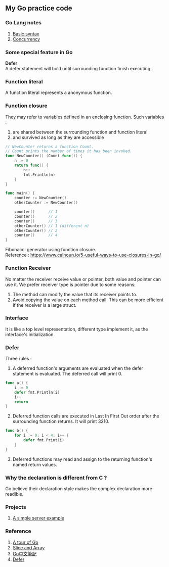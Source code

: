 ## My Go practice code
### Go Lang notes
1. [Basic syntax](md_files/basic.md)
2. [Concurrency](md_files/concurrency.md)

### Some special feature in Go
**Defer** <br />
A defer statement will hold until surrounding function finish executing.

### Function literal
A function literal represents a anonymous function.

### Function closure
They may refer to variables defined in an enclosing function. Such variables :
1. are shared between the surrounding function and function literal
2. and survived as long as they are accessible
```go
// NewCounter returns a function Count.
// Count prints the number of times it has been invoked.
func NewCounter() (Count func()) {
	n := 0
	return func() {
		n++
		fmt.Println(n)
	}
}

func main() {
	counter := NewCounter()
	otherCounter := NewCounter()

	counter()      // 1
	counter()      // 2
	counter()      // 3
	otherCounter() // 1 (different n)
	otherCounter() // 2
	counter()      // 4
}
```

Fibonacci generator using function closure. <br />
Reference : https://www.calhoun.io/5-useful-ways-to-use-closures-in-go/

### Function Receiver
No matter the receiver receive value or pointer, both value and pointer can use it.
We prefer receiver type is pointer due to some reasons:
1. The method can modify the value that its receiver points to.
2. Avoid copying the value on each method call. This can be more efficient if the receiver is a large struct.

### Interface
It is like a top level representation, different type implement it, as the interface's initialization.

### Defer
Three rules : 
1. A deferred function's arguments are evaluated when the defer statement is evaluated.
The deferred call will print 0.
```go
func a() {
    i := 0
    defer fmt.Println(i)
    i++
    return
}
```
2. Deferred function calls are executed in Last In First Out order after the surrounding function returns.
It will print 3210.
```go
func b() {
    for i := 0; i < 4; i++ {
        defer fmt.Print(i)
    }
}
```
3. Deferred functions may read and assign to the returning function's named return values.

### Why the declaration is different from C ?
Go believe their declaration style makes the complex declaration more readible.

### Projects
1. [A simple server example](https://github.com/johnnychhsu/wikigo)

### Reference
1. [A tour of Go](https://tour.golang.org/basics)
2. [Slice and Array](https://blog.golang.org/go-slices-usage-and-internals)
3. [Go中文筆記](https://openhome.cc/Gossip/Go/index.html)
4. [Defer](https://blog.golang.org/defer-panic-and-recover)

